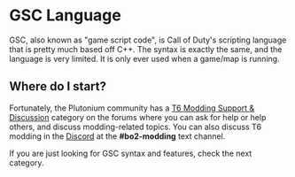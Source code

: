 # GSC Language

GSC, also known as "game script code", is Call of Duty's scripting language that is pretty much based off C++. The syntax is exactly the same, and the language is very limited. It is only ever used when a game/map is running.

## Where do I start?

Fortunately, the Plutonium community has a [T6 Modding Support & Discussion](https://forum.plutonium.pw/category/11/bo2-modding-support-discussion) category on the forums where you can ask for help or help others, and discuss modding-related topics. You can also discuss T6 modding in the [Discord](https://discord.gg/plutonium) at the **#bo2-modding** text channel.

If you are just looking for GSC syntax and features, check the next category.
